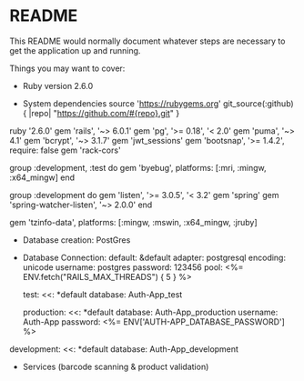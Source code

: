 # README

This README would normally document whatever steps are necessary to get the
application up and running.

Things you may want to cover:

* Ruby version 2.6.0

* System dependencies
source 'https://rubygems.org'
git_source(:github) { |repo| "https://github.com/#{repo}.git" }

ruby '2.6.0'
gem 'rails', '~> 6.0.1'
gem 'pg', '>= 0.18', '< 2.0'
gem 'puma', '~> 4.1'
gem 'bcrypt', '~> 3.1.7'
gem 'jwt_sessions'
gem 'bootsnap', '>= 1.4.2', require: false
gem 'rack-cors'

group :development, :test do
  gem 'byebug', platforms: [:mri, :mingw, :x64_mingw]
end

group :development do
  gem 'listen', '>= 3.0.5', '< 3.2'
  gem 'spring'
  gem 'spring-watcher-listen', '~> 2.0.0'
end

gem 'tzinfo-data', platforms: [:mingw, :mswin, :x64_mingw, :jruby]




* Database creation: PostGres

* Database Connection:
default: &default
  adapter: postgresql
  encoding: unicode
  username: postgres
  password: 123456
  pool: <%= ENV.fetch("RAILS_MAX_THREADS") { 5 } %>
  
  test:
  <<: *default
  database: Auth-App_test
  
  production:
  <<: *default
  database: Auth-App_production
  username: Auth-App
  password: <%= ENV['AUTH-APP_DATABASE_PASSWORD'] %>
  

development:
  <<: *default
  database: Auth-App_development




* Services (barcode scanning & product validation)
